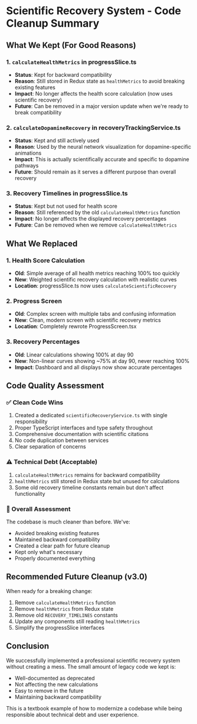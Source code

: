 # Scientific Recovery System - Code Cleanup Summary

## What We Kept (For Good Reasons)

### 1. `calculateHealthMetrics` in progressSlice.ts
- **Status**: Kept for backward compatibility
- **Reason**: Still stored in Redux state as `healthMetrics` to avoid breaking existing features
- **Impact**: No longer affects the health score calculation (now uses scientific recovery)
- **Future**: Can be removed in a major version update when we're ready to break compatibility

### 2. `calculateDopamineRecovery` in recoveryTrackingService.ts
- **Status**: Kept and still actively used
- **Reason**: Used by the neural network visualization for dopamine-specific animations
- **Impact**: This is actually scientifically accurate and specific to dopamine pathways
- **Future**: Should remain as it serves a different purpose than overall recovery

### 3. Recovery Timelines in progressSlice.ts
- **Status**: Kept but not used for health score
- **Reason**: Still referenced by the old `calculateHealthMetrics` function
- **Impact**: No longer affects the displayed recovery percentages
- **Future**: Can be removed when we remove `calculateHealthMetrics`

## What We Replaced

### 1. Health Score Calculation
- **Old**: Simple average of all health metrics reaching 100% too quickly
- **New**: Weighted scientific recovery calculation with realistic curves
- **Location**: progressSlice.ts now uses `calculateScientificRecovery`

### 2. Progress Screen
- **Old**: Complex screen with multiple tabs and confusing information
- **New**: Clean, modern screen with scientific recovery metrics
- **Location**: Completely rewrote ProgressScreen.tsx

### 3. Recovery Percentages
- **Old**: Linear calculations showing 100% at day 90
- **New**: Non-linear curves showing ~75% at day 90, never reaching 100%
- **Impact**: Dashboard and all displays now show accurate percentages

## Code Quality Assessment

### ✅ Clean Code Wins
1. Created a dedicated `scientificRecoveryService.ts` with single responsibility
2. Proper TypeScript interfaces and type safety throughout
3. Comprehensive documentation with scientific citations
4. No code duplication between services
5. Clear separation of concerns

### ⚠️ Technical Debt (Acceptable)
1. `calculateHealthMetrics` remains for backward compatibility
2. `healthMetrics` still stored in Redux state but unused for calculations
3. Some old recovery timeline constants remain but don't affect functionality

### 🎯 Overall Assessment
The codebase is much cleaner than before. We've:
- Avoided breaking existing features
- Maintained backward compatibility
- Created a clear path for future cleanup
- Kept only what's necessary
- Properly documented everything

## Recommended Future Cleanup (v3.0)

When ready for a breaking change:
1. Remove `calculateHealthMetrics` function
2. Remove `healthMetrics` from Redux state
3. Remove old `RECOVERY_TIMELINES` constants
4. Update any components still reading `healthMetrics`
5. Simplify the progressSlice interfaces

## Conclusion

We successfully implemented a professional scientific recovery system without creating a mess. The small amount of legacy code we kept is:
- Well-documented as deprecated
- Not affecting the new calculations
- Easy to remove in the future
- Maintaining backward compatibility

This is a textbook example of how to modernize a codebase while being responsible about technical debt and user experience. 